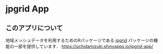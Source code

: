 jpgrid App
================

## **このアプリについて**

地域メッシュデータを利用するためのRパッケージである [jpgrid](https://uchidamizuki.github.io/jpgrid/) パッケージの機能の一部を提供しています．
<https://uchidamizuki.shinyapps.io/jpgrid-app/>
